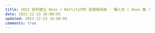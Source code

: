 ```yaml
---
title: 2022 如何建立 Hexo + NetlifyCMS 部落格系統 - 懶人包 ( Hexo 篇 )
date: 2021-12-23 16:00:03
updated: 2021-12-23 16:00:05
comments: true
---
```

